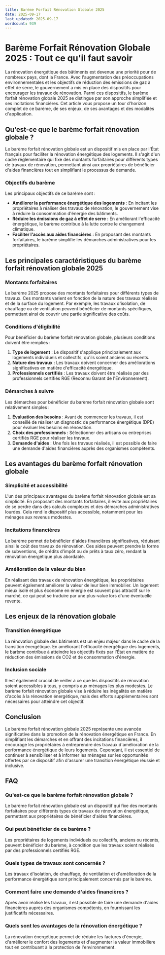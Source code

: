 ```yaml
---
title: Barème Forfait Rénovation Globale 2025
date: 2025-09-17
last_updated: 2025-09-17
wordcount: 939
---
```


# Barème Forfait Rénovation Globale 2025 : Tout ce qu'il faut savoir

La rénovation énergétique des bâtiments est devenue une priorité pour de nombreux pays, dont la France. Avec l'augmentation des préoccupations environnementales et les objectifs de réduction des émissions de gaz à effet de serre, le gouvernement a mis en place des dispositifs pour encourager les travaux de rénovation. Parmi ces dispositifs, le barème forfait rénovation globale 2025 se distingue par son approche simplifiée et ses incitations financières. Cet article vous propose un tour d'horizon complet de ce barème, de ses enjeux, de ses avantages et des modalités d'application.

## Qu'est-ce que le barème forfait rénovation globale ?

Le barème forfait rénovation globale est un dispositif mis en place par l'État français pour faciliter la rénovation énergétique des logements. Il s'agit d'un cadre réglementaire qui fixe des montants forfaitaires pour différents types de travaux de rénovation, permettant ainsi aux propriétaires de bénéficier d'aides financières tout en simplifiant le processus de demande.

### Objectifs du barème

Les principaux objectifs de ce barème sont :

- **Améliorer la performance énergétique des logements** : En incitant les propriétaires à réaliser des travaux de rénovation, le gouvernement vise à réduire la consommation d'énergie des bâtiments.
- **Réduire les émissions de gaz à effet de serre** : En améliorant l'efficacité énergétique, le barème contribue à la lutte contre le changement climatique.
- **Faciliter l'accès aux aides financières** : En proposant des montants forfaitaires, le barème simplifie les démarches administratives pour les propriétaires.

## Les principales caractéristiques du barème forfait rénovation globale 2025

### Montants forfaitaires

Le barème 2025 propose des montants forfaitaires pour différents types de travaux. Ces montants varient en fonction de la nature des travaux réalisés et de la surface du logement. Par exemple, les travaux d'isolation, de chauffage ou de ventilation peuvent bénéficier de montants spécifiques, permettant ainsi de couvrir une partie significative des coûts.

### Conditions d'éligibilité

Pour bénéficier du barème forfait rénovation globale, plusieurs conditions doivent être remplies :

1. **Type de logement** : Le dispositif s'applique principalement aux logements individuels et collectifs, qu'ils soient anciens ou récents.
2. **Nature des travaux** : Les travaux doivent concerner des améliorations significatives en matière d'efficacité énergétique.
3. **Professionnels certifiés** : Les travaux doivent être réalisés par des professionnels certifiés RGE (Reconnu Garant de l'Environnement).

### Démarches à suivre

Les démarches pour bénéficier du barème forfait rénovation globale sont relativement simples :

1. **Évaluation des besoins** : Avant de commencer les travaux, il est conseillé de réaliser un diagnostic de performance énergétique (DPE) pour évaluer les besoins en rénovation.
2. **Choix des professionnels** : Sélectionner des artisans ou entreprises certifiés RGE pour réaliser les travaux.
3. **Demande d'aides** : Une fois les travaux réalisés, il est possible de faire une demande d'aides financières auprès des organismes compétents.

## Les avantages du barème forfait rénovation globale

### Simplicité et accessibilité

L'un des principaux avantages du barème forfait rénovation globale est sa simplicité. En proposant des montants forfaitaires, il évite aux propriétaires de se perdre dans des calculs complexes et des démarches administratives lourdes. Cela rend le dispositif plus accessible, notamment pour les ménages aux revenus modestes.

### Incitations financières

Le barème permet de bénéficier d'aides financières significatives, réduisant ainsi le coût des travaux de rénovation. Ces aides peuvent prendre la forme de subventions, de crédits d'impôt ou de prêts à taux zéro, rendant la rénovation énergétique plus abordable.

### Amélioration de la valeur du bien

En réalisant des travaux de rénovation énergétique, les propriétaires peuvent également améliorer la valeur de leur bien immobilier. Un logement mieux isolé et plus économe en énergie est souvent plus attractif sur le marché, ce qui peut se traduire par une plus-value lors d'une éventuelle revente.

## Les enjeux de la rénovation globale

### Transition énergétique

La rénovation globale des bâtiments est un enjeu majeur dans le cadre de la transition énergétique. En améliorant l'efficacité énergétique des logements, le barème contribue à atteindre les objectifs fixés par l'État en matière de réduction des émissions de CO2 et de consommation d'énergie.

### Inclusion sociale

Il est également crucial de veiller à ce que les dispositifs de rénovation soient accessibles à tous, y compris aux ménages les plus modestes. Le barème forfait rénovation globale vise à réduire les inégalités en matière d'accès à la rénovation énergétique, mais des efforts supplémentaires sont nécessaires pour atteindre cet objectif.

## Conclusion

Le barème forfait rénovation globale 2025 représente une avancée significative dans la promotion de la rénovation énergétique en France. En simplifiant les démarches et en offrant des incitations financières, il encourage les propriétaires à entreprendre des travaux d'amélioration de la performance énergétique de leurs logements. Cependant, il est essentiel de continuer à sensibiliser et à informer les ménages sur les opportunités offertes par ce dispositif afin d'assurer une transition énergétique réussie et inclusive.

## FAQ

### Qu'est-ce que le barème forfait rénovation globale ?

Le barème forfait rénovation globale est un dispositif qui fixe des montants forfaitaires pour différents types de travaux de rénovation énergétique, permettant aux propriétaires de bénéficier d'aides financières.

### Qui peut bénéficier de ce barème ?

Les propriétaires de logements individuels ou collectifs, anciens ou récents, peuvent bénéficier du barème, à condition que les travaux soient réalisés par des professionnels certifiés RGE.

### Quels types de travaux sont concernés ?

Les travaux d'isolation, de chauffage, de ventilation et d'amélioration de la performance énergétique sont principalement concernés par le barème.

### Comment faire une demande d'aides financières ?

Après avoir réalisé les travaux, il est possible de faire une demande d'aides financières auprès des organismes compétents, en fournissant les justificatifs nécessaires.

### Quels sont les avantages de la rénovation énergétique ?

La rénovation énergétique permet de réduire les factures d'énergie, d'améliorer le confort des logements et d'augmenter la valeur immobilière tout en contribuant à la protection de l'environnement.
